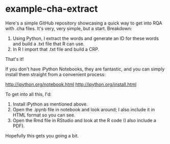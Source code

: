 # example-cha-extract

Here's a simple GitHub repository showcasing a quick way to get into RQA with .cha files. It's very, very simple, but a start. Breakdown:

1. Using Python, I extract the words and generate an ID for these words and build a .txt file that R can use.
2. In R I import that .txt file and build a CRP.

That's it! 

If you don't have iPython Notebooks, they are fantastic, and you can simply install them straight from a convenient process:

http://ipython.org/notebook.html
http://ipython.org/install.html

To get into all this, I'd:

  1. Install iPython as mentioned above.
  2. Open the .ipynb file in notebook and look around; I also include it in HTML format so you can see.
  3. Open the Rmd file in RStudio and look at the R code (I also include a PDF).

Hopefully this gets you going a bit.

